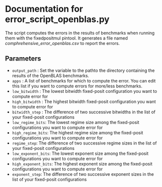 # Documentation for error_script_openblas.py

The script computes the errors in the results of benchmarks when running them with the fixedpositmul pintool.
It generates a file named _comphrehensive\_error\_openblas.csv_ to report the errors.

## Parameters
- `output_path` : Set the variable to the pathto the directory containing the results of the OpenBLAS benchmarks.
- `apps` : A list of benchmarks for which to compute the error. You can edit this list if you want to compute errors for more/less benchmarks.
- `low_bitwidth` : The lowest bitwidth fixed-posit configuration you want to compute error for
- `high_bitwidth` : The highest bitwidth fixed-posit configuration you want to compute error for
- `bitwidth_step` : The difference of two successive bitwidths in the list of your fixed-posit configurations
- `low_regime_bits`: The lowest regime size among the fixed-posit configurations you want to compute error for
- `high_regime_bits`: The highest regime size among the fixed-posit configurations you want to compute error for
- `regime_step`: The difference of two successive regime sizes in the list of your fixed-posit configurations
- `low_exponent_bits`: The lowest exponent size among the fixed-posit configurations you want to compute error for
- `high_exponent_bits`: The highest exponent size among the fixed-posit configurations you want to compute error for
- `exponent_step`: The difference of two successive exponent sizes in the list of your fixed-posit configurations
